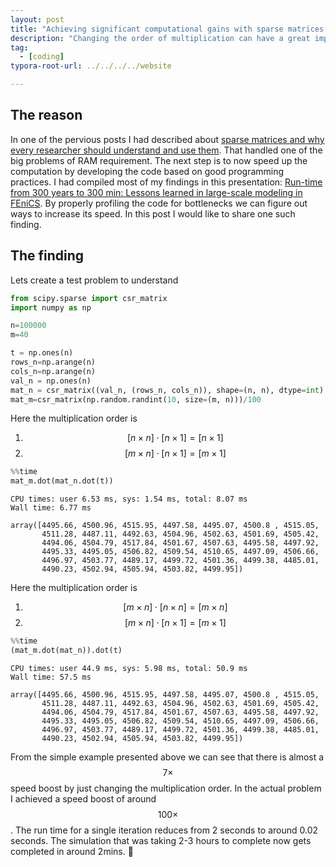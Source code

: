 ```yaml
---
layout: post
title: "Achieving significant computational gains with sparse matrices and proper multiplication order."
description: "Changing the order of multiplication can have a great impact on run time. How I achieved a speed boost of around 100 times."
tag: 
  - [coding]
typora-root-url: ../../../../website

---
```


## The reason

 In one of the pervious posts I had described about [sparse matrices and why every researcher should understand and use them](https://abhigupta.io/2022/01/31/please-use-sparse-matrices.html). That handled one of the big problems of RAM requirement. The next step is to now speed up the computation by developing the code based on good programming practices. I had compiled most of my findings in this presentation: [Run-time from 300 years to 300 min: Lessons learned in large-scale modeling in FEniCS](https://www.researchgate.net/publication/352643174_Run-time_from_300_years_to_300_min_Lessons_learned_in_large-scale_modeling_in_FEniCS). By properly profiling the code for bottlenecks we can figure out ways to increase its speed. In this post I would like to share one such finding.

## The finding

Lets create a test problem to understand

```python
from scipy.sparse import csr_matrix
import numpy as np

n=100000
m=40

t = np.ones(n)
rows_n=np.arange(n)
cols_n=np.arange(n)
val_n = np.ones(n)
mat_n = csr_matrix((val_n, (rows_n, cols_n)), shape=(n, n), dtype=int)
mat_m=csr_matrix(np.random.randint(10, size=(m, n)))/100
```

Here the multiplication order is

1. $$[n \times n]\cdot[n\times1] = [n\times 1]$$
2. $$[m \times n]\cdot[n\times1] = [m\times 1]$$ 


```python
%%time
mat_m.dot(mat_n.dot(t))
```

    CPU times: user 6.53 ms, sys: 1.54 ms, total: 8.07 ms
    Wall time: 6.77 ms
    
    array([4495.66, 4500.96, 4515.95, 4497.58, 4495.07, 4500.8 , 4515.05,
           4511.28, 4487.11, 4492.63, 4504.96, 4502.63, 4501.69, 4505.42,
           4494.06, 4504.79, 4517.84, 4501.67, 4507.63, 4495.58, 4497.92,
           4495.33, 4495.05, 4506.82, 4509.54, 4510.65, 4497.09, 4506.66,
           4496.97, 4503.77, 4489.17, 4499.72, 4501.36, 4499.38, 4485.01,
           4490.23, 4502.94, 4505.94, 4503.82, 4499.95])

Here the multiplication order is

1. $$[m \times n]\cdot[n\times n] = [m\times n]$$ 
2. $$[m \times n]\cdot[n\times 1] = [m\times 1]$$ 


```python
%%time
(mat_m.dot(mat_n)).dot(t)
```

    CPU times: user 44.9 ms, sys: 5.98 ms, total: 50.9 ms
    Wall time: 57.5 ms
    
    array([4495.66, 4500.96, 4515.95, 4497.58, 4495.07, 4500.8 , 4515.05,
           4511.28, 4487.11, 4492.63, 4504.96, 4502.63, 4501.69, 4505.42,
           4494.06, 4504.79, 4517.84, 4501.67, 4507.63, 4495.58, 4497.92,
           4495.33, 4495.05, 4506.82, 4509.54, 4510.65, 4497.09, 4506.66,
           4496.97, 4503.77, 4489.17, 4499.72, 4501.36, 4499.38, 4485.01,
           4490.23, 4502.94, 4505.94, 4503.82, 4499.95])

From the simple example presented above we can see that there is almost a $$7\times$$ speed boost by just changing the multiplication order. In the actual problem I achieved a speed boost of around $$100\times$$. The run time for a single iteration reduces from 2 seconds to around 0.02 seconds. The simulation that was taking 2-3 hours to complete now gets completed in around 2mins. 🥳



